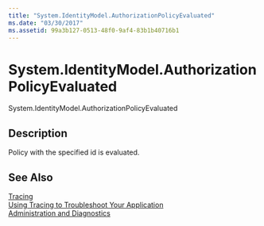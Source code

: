 ```yaml
---
title: "System.IdentityModel.AuthorizationPolicyEvaluated"
ms.date: "03/30/2017"
ms.assetid: 99a3b127-0513-48f0-9af4-83b1b40716b1
---
```

# System.IdentityModel.AuthorizationPolicyEvaluated
System.IdentityModel.AuthorizationPolicyEvaluated  
  
## Description  
 Policy with the specified id is evaluated.  
  
## See Also  
 [Tracing](../../../../../docs/framework/wcf/diagnostics/tracing/index.md)  
 [Using Tracing to Troubleshoot Your Application](../../../../../docs/framework/wcf/diagnostics/tracing/using-tracing-to-troubleshoot-your-application.md)  
 [Administration and Diagnostics](../../../../../docs/framework/wcf/diagnostics/index.md)
